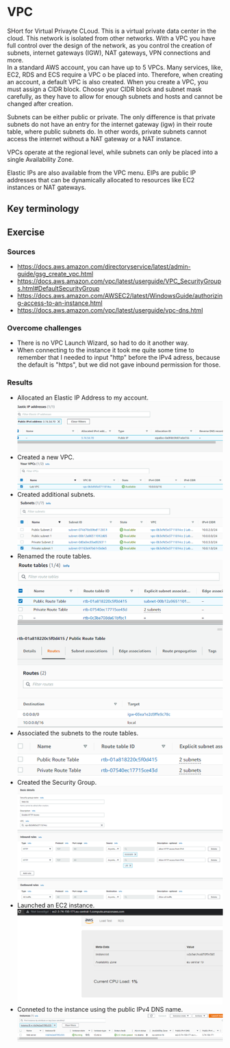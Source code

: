 # VPC
SHort for Virtual Privayte CLoud. This is a virtual private data center in the cloud. This network is isolated from other networks. With a VPC you have full control over the design of the network, as you control the creation of subnets, internet gateways (IGW), NAT gateways, VPN connections and more.  
In a standard AWS account, you can have up to 5 VPCs. Many services, like, EC2, RDS and ECS require a VPC o be placed into. Therefore, when creating an account, a default VPC is also created.  When you create a VPC, you must assign a CIDR block. Choose your CIDR block and subnet mask carefully, as they have to allow for enough subnets and hosts and cannot be changed after creation.

Subnets can be either public or private. The only difference is that private subnets do not have an entry for the internet gateway (igw) in their route table, where public subnets do. In other words, private subnets cannot access the internet without a NAT gateway or a NAT instance.

VPCs operate at the regional level, while subnets can only be placed into a single Availability Zone.

Elastic IPs are also available from the VPC menu. EIPs are public IP addresses that can be dynamically allocated to resources like EC2 instances or NAT gateways.

## Key terminology


## Exercise
### Sources
- https://docs.aws.amazon.com/directoryservice/latest/admin-guide/gsg_create_vpc.html
- https://docs.aws.amazon.com/vpc/latest/userguide/VPC_SecurityGroups.html#DefaultSecurityGroup  
- https://docs.aws.amazon.com/AWSEC2/latest/WindowsGuide/authorizing-access-to-an-instance.html  
- https://docs.aws.amazon.com/vpc/latest/userguide/vpc-dns.html  


### Overcome challenges
- There is no VPC Launch Wizard, so had to do it another way.
- When connecting to the instance it took me quite some time to remember that I needed to input "http" before the IPv4 adress, because the default is "https", but we did not gave inbound permission for those.
### Results
- Allocated an Elastic IP Address to my account.  
![Allocated EIP](https://github.com/Techgrounds-Cloud-9/cloud-9-jairvaneer/blob/e81df421f9f41272b6afc8aec7b430d7c6fc04f3/00_includes/Sprint%204/Screenshots%20AWS/AWS-10/AWS-10%20Exercise%201%20-%20%231_Allocate_EIP.png)
- Created a new VPC.  
![Created VPC](https://github.com/Techgrounds-Cloud-9/cloud-9-jairvaneer/blob/e81df421f9f41272b6afc8aec7b430d7c6fc04f3/00_includes/Sprint%204/Screenshots%20AWS/AWS-10/AWS-10%20Exercise%201%20-%20%232_VPC.png)
- Created additional subnets.  
![Created subnets](https://github.com/Techgrounds-Cloud-9/cloud-9-jairvaneer/blob/e81df421f9f41272b6afc8aec7b430d7c6fc04f3/00_includes/Sprint%204/Screenshots%20AWS/AWS-10/AWS-10%20Exercise%202%20-%20%231_Subnets.png)
- Renamed the route tables.  
![Renamed route tables](https://github.com/Techgrounds-Cloud-9/cloud-9-jairvaneer/blob/15fd898fe823f0ae750c5671ba39597e10621ef4/00_includes/Sprint%204/Screenshots%20AWS/AWS-10/AWS-10%20Exercise%202%20-%20%232_Public_Route_Table.png)
- Associated the subnets to the route tables.  
![Associated subnets](https://github.com/Techgrounds-Cloud-9/cloud-9-jairvaneer/blob/15fd898fe823f0ae750c5671ba39597e10621ef4/00_includes/Sprint%204/Screenshots%20AWS/AWS-10/AWS-10%20Exercise%202%20-%20%233_Subnet_Associations.png)  
- Created the Security Group.  
![Created Security Group](https://github.com/Techgrounds-Cloud-9/cloud-9-jairvaneer/blob/e81df421f9f41272b6afc8aec7b430d7c6fc04f3/00_includes/Sprint%204/Screenshots%20AWS/AWS-10/AWS-10%20Exercise%203%20-%20%231_Security_Group.png)
- Launched an EC2 instance.  
![Launched instance](https://github.com/Techgrounds-Cloud-9/cloud-9-jairvaneer/blob/e81df421f9f41272b6afc8aec7b430d7c6fc04f3/00_includes/Sprint%204/Screenshots%20AWS/AWS-10/AWS-10%20Exercise%204%20-%20%231_Connect_Using_Public_DNS.png)
- Conneted to the instance using the public IPv4 DNS name.  
![Connected to instance](https://github.com/Techgrounds-Cloud-9/cloud-9-jairvaneer/blob/e81df421f9f41272b6afc8aec7b430d7c6fc04f3/00_includes/Sprint%204/Screenshots%20AWS/AWS-10/AWS-10%20Exercise%204%20-%20%231_Launch_EC2_Instance.png)

